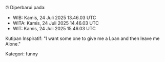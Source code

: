 ⏰ Diperbarui pada:
- WIB: Kamis, 24 Juli 2025 13.46.03 UTC
- WITA: Kamis, 24 Juli 2025 14.46.03 UTC
- WIT: Kamis, 24 Juli 2025 15.46.03 UTC

Kutipan Inspiratif:
"I want some one to give me a Loan and then leave me Alone."


Kategori: funny

